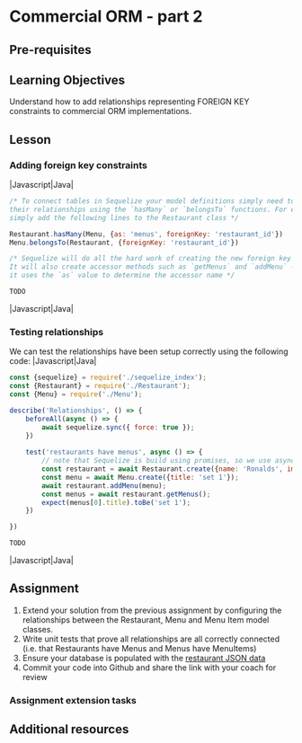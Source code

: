 # Commercial ORM - part 2

## Pre-requisites


## Learning Objectives
Understand how to add relationships representing FOREIGN KEY constraints to commercial ORM implementations.

## Lesson

### Adding foreign key constraints

|Javascript|Java|
```javascript
/* To connect tables in Sequelize your model definitions simply need to specify 
their relationships using the `hasMany` or `belongsTo` functions. For example, we
simply add the following lines to the Restaurant class */

Restaurant.hasMany(Menu, {as: 'menus', foreignKey: 'restaurant_id'})
Menu.belongsTo(Restaurant, {foreignKey: 'restaurant_id'})

/* Sequelize will do all the hard work of creating the new foreign key columns! 
It will also create accessor methods such as `getMenus` and `addMenu` - 
it uses the `as` value to determine the accessor name */
```
```java
TODO
```
|Javascript|Java|


### Testing relationships

We can test the relationships have been setup correctly using the following code:
|Javascript|Java|
```javascript
const {sequelize} = require('./sequelize_index');
const {Restaurant} = require('./Restaurant');
const {Menu} = require('./Menu');

describe('Relationships', () => {
    beforeAll(async () => {
        await sequelize.sync({ force: true });
    })
    
    test('restaurants have menus', async () => {
        // note that Sequelize is build using promises, so we use async await
        const restaurant = await Restaurant.create({name: 'Ronalds', image: 'http://some.image.url'})
        const menu = await Menu.create({title: 'set 1'});
        await restaurant.addMenu(menu);
        const menus = await restaurant.getMenus();
        expect(menus[0].title).toBe('set 1');
    })

})
```
```java
TODO
```
|Javascript|Java|


## Assignment
  1. Extend your solution from the previous assignment by configuring the relationships between the Restaurant, Menu and Menu Item model classes.
  1. Write unit tests that prove all relationships are all correctly connected (i.e. that Restaurants have Menus and Menus have MenuItems)
  1. Ensure your database is populated with the [restaurant JSON data](https://raw.githubusercontent.com/MultiverseLearningProducts/restaurant-data/master/restaurants.json) 
  1. Commit your code into Github and share the link with your coach for review

### Assignment extension tasks

## Additional resources

